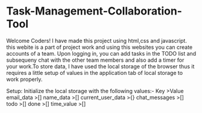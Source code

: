 # Task-Management-Collaboration-Tool
Welcome Coders!
I have made this project using html,css and javascript.
this webite is a part of project work and using this websites you can create accounts of a team. Upon logging in, you can add tasks in the TODO list and subsequeny chat with the other team members and also add a timer for your work.To store data, I have used the local storage of the browser thus it requires a little setup of values in the application tab of local storage to work properly.

Setup:
Initialize the local storage with the following values:-
Key                  >Value
email_data           >[]
name_data            >[]
current_user_data    >{}
chat_messages        >[]
todo                 >[]
done                 >[]
time_value           >[]
